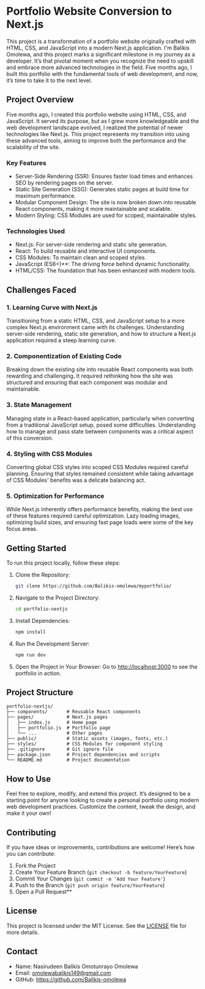 # Portfolio Website Conversion to Next.js

This project is a transformation of a portfolio website originally crafted with HTML, CSS, and JavaScript into a modern Next.js application. I'm Balikis Omolewa, and this project marks a significant milestone in my journey as a developer. It’s that pivotal moment when you recognize the need to upskill and embrace more advanced technologies in the field. Five months ago, I built this portfolio with the fundamental tools of web development, and now, it’s time to take it to the next level.

## Project Overview

Five months ago, I created this portfolio website using HTML, CSS, and JavaScript. It served its purpose, but as I grew more knowledgeable and the web development landscape evolved, I realized the potential of newer technologies like Next.js. This project represents my transition into using these advanced tools, aiming to improve both the performance and the scalability of the site.

### Key Features

- Server-Side Rendering (SSR): Ensures faster load times and enhances SEO by rendering pages on the server.
- Static Site Generation (SSG): Generates static pages at build time for maximum performance.
- Modular Component Design: The site is now broken down into reusable React components, making it more maintainable and scalable.
- Modern Styling: CSS Modules are used for scoped, maintainable styles.

### Technologies Used

- Next.js: For server-side rendering and static site generation.
- React: To build reusable and interactive UI components.
- CSS Modules: To maintain clean and scoped styles.
- JavaScript (ES6+)**: The driving force behind dynamic functionality.
- HTML/CSS: The foundation that has been enhanced with modern tools.

## Challenges Faced

### 1. Learning Curve with Next.js
   Transitioning from a static HTML, CSS, and JavaScript setup to a more complex Next.js environment came with its challenges. Understanding server-side rendering, static site generation, and how to structure a Next.js application required a steep learning curve.

### 2. Componentization of Existing Code
   Breaking down the existing site into reusable React components was both rewarding and challenging. It required rethinking how the site was structured and ensuring that each component was modular and maintainable.

### 3. State Management
   Managing state in a React-based application, particularly when converting from a traditional JavaScript setup, posed some difficulties. Understanding how to manage and pass state between components was a critical aspect of this conversion.

### 4. Styling with CSS Modules
   Converting global CSS styles into scoped CSS Modules required careful planning. Ensuring that styles remained consistent while taking advantage of CSS Modules' benefits was a delicate balancing act.

### 5. Optimization for Performance
   While Next.js inherently offers performance benefits, making the best use of these features required careful optimization. Lazy loading images, optimizing build sizes, and ensuring fast page loads were some of the key focus areas.

## Getting Started

To run this project locally, follow these steps:

1. Clone the Repository:
   ```bash
   git clone https://github.com/Balikis-omolewa/myportfolio/
   ```

2. Navigate to the Project Directory:
   ```bash
   cd portfolio-nextjs
   ```

3. Install Dependencies:
   ```bash
   npm install
   ```

4. Run the Development Server:
   ```bash
   npm run dev
   ```

5. Open the Project in Your Browser:
   Go to [http://localhost:3000](http://localhost:3000) to see the portfolio in action.

## Project Structure

```
portfolio-nextjs/
├── components/       # Reusable React components
├── pages/            # Next.js pages
│   ├── index.js      # Home page
│   ├── portfolio.js  # Portfolio page
│   └── ...           # Other pages
├── public/           # Static assets (images, fonts, etc.)
├── styles/           # CSS Modules for component styling
├── .gitignore        # Git ignore file
├── package.json      # Project dependencies and scripts
└── README.md         # Project documentation
```

## How to Use

Feel free to explore, modify, and extend this project. It’s designed to be a starting point for anyone looking to create a personal portfolio using modern web development practices. Customize the content, tweak the design, and make it your own!

## Contributing

If you have ideas or improvements, contributions are welcome! Here’s how you can contribute:

1. Fork the Project
2. Create Your Feature Branch (`git checkout -b feature/YourFeature`)
3. Commit Your Changes (`git commit -m 'Add Your Feature'`)
4. Push to the Branch (`git push origin feature/YourFeature`)
5. Open a Pull Request**

## License

This project is licensed under the MIT License. See the [LICENSE](LICENSE) file for more details.

## Contact

- Name: Nasirudeen Balikis Omotunrayo Omolewa
- Email: omolewabalikis149@gmail.com
- GitHub: https://github.com/Balikis-omolewa
